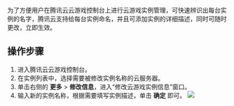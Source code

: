 
为了方便用户在腾讯云云游戏控制台上进行云游戏实例管理，可快速辨识出每台实例的名字，腾讯云支持给每台实例命名，并且可添加实例的详细描述，同时可随时更改，立即生效。

## 操作步骤

1. 进入腾讯云云游戏控制台。
2. 在实例列表中，选择需要被修改实例名称的云服务器。 
3. 单击右侧的 **更多** > **修改信息**，进入“修改云游戏实例信息”窗口。
3. 输入新的实例名称，根据需要填写实例描述，单击 **确定** 即可。
![](https://main.qcloudimg.com/raw/150e955e06eddac61ed84c43d20e3543.png)
